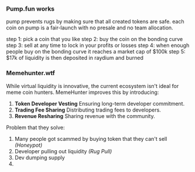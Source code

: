 ### Pump.fun works
pump prevents rugs by making sure that all created tokens are safe. each coin on pump is a fair-launch with no presale and no team allocation.

step 1: pick a coin that you like
step 2: buy the coin on the bonding curve
step 3: sell at any time to lock in your profits or losses
step 4: when enough people buy on the bonding curve it reaches a market cap of $100k
step 5: $17k of liquidity is then deposited in raydium and burned

### Memehunter.wtf
While virtual liquidity is innovative, the current ecosystem isn't ideal for meme coin hunters. MemeHunter improves this by introducing:

1. **Token Developer Vesting** Ensuring long-term developer commitment.
2. **Trading Fee Sharing** Distributing trading fees to developers.
3. **Revenue Resharing** Sharing revenue with the community.

Problem that they solve:
1. Many people got scammed by buying token that they can't sell _(Honeypot)_
2. Developer pulling out liquidity _(Rug Pull)_
3. Dev dumping supply
4. 